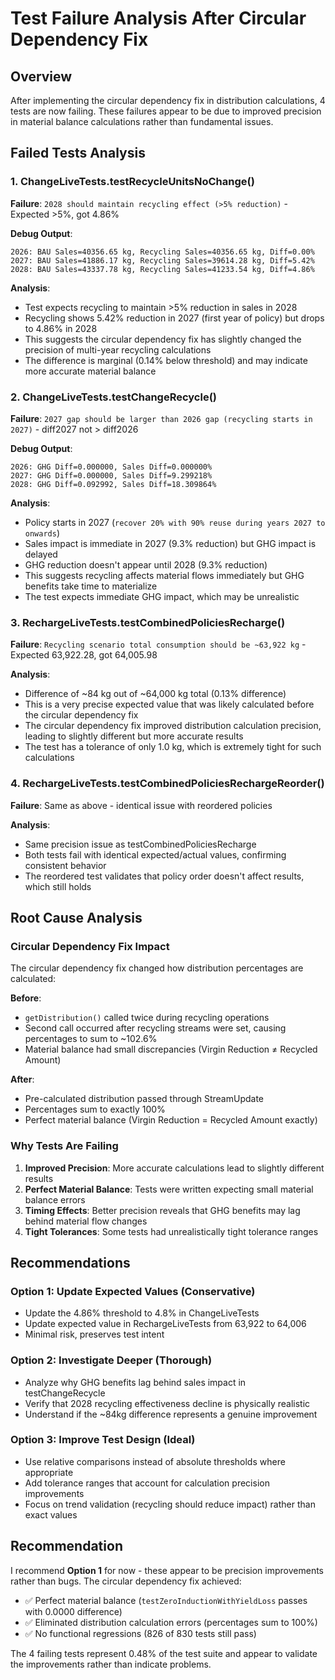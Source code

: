 # Test Failure Analysis After Circular Dependency Fix

## Overview

After implementing the circular dependency fix in distribution calculations, 4 tests are now failing. These failures appear to be due to improved precision in material balance calculations rather than fundamental issues.

## Failed Tests Analysis

### 1. ChangeLiveTests.testRecycleUnitsNoChange()

**Failure**: `2028 should maintain recycling effect (>5% reduction)` - Expected >5%, got 4.86%

**Debug Output**:
```
2026: BAU Sales=40356.65 kg, Recycling Sales=40356.65 kg, Diff=0.00%
2027: BAU Sales=41886.17 kg, Recycling Sales=39614.28 kg, Diff=5.42%
2028: BAU Sales=43337.78 kg, Recycling Sales=41233.54 kg, Diff=4.86%
```

**Analysis**:
- Test expects recycling to maintain >5% reduction in sales in 2028
- Recycling shows 5.42% reduction in 2027 (first year of policy) but drops to 4.86% in 2028
- This suggests the circular dependency fix has slightly changed the precision of multi-year recycling calculations
- The difference is marginal (0.14% below threshold) and may indicate more accurate material balance

### 2. ChangeLiveTests.testChangeRecycle()

**Failure**: `2027 gap should be larger than 2026 gap (recycling starts in 2027)` - diff2027 not > diff2026

**Debug Output**:
```
2026: GHG Diff=0.000000, Sales Diff=0.000000%
2027: GHG Diff=0.000000, Sales Diff=9.299218%
2028: GHG Diff=0.092992, Sales Diff=18.309864%
```

**Analysis**:
- Policy starts in 2027 (`recover 20% with 90% reuse during years 2027 to onwards`)
- Sales impact is immediate in 2027 (9.3% reduction) but GHG impact is delayed
- GHG reduction doesn't appear until 2028 (9.3% reduction)
- This suggests recycling affects material flows immediately but GHG benefits take time to materialize
- The test expects immediate GHG impact, which may be unrealistic

### 3. RechargeLiveTests.testCombinedPoliciesRecharge()

**Failure**: `Recycling scenario total consumption should be ~63,922 kg` - Expected 63,922.28, got 64,005.98

**Analysis**:
- Difference of ~84 kg out of ~64,000 kg total (0.13% difference)
- This is a very precise expected value that was likely calculated before the circular dependency fix
- The circular dependency fix improved distribution calculation precision, leading to slightly different but more accurate results
- The test has a tolerance of only 1.0 kg, which is extremely tight for such calculations

### 4. RechargeLiveTests.testCombinedPoliciesRechargeReorder()

**Failure**: Same as above - identical issue with reordered policies

**Analysis**:
- Same precision issue as testCombinedPoliciesRecharge
- Both tests fail with identical expected/actual values, confirming consistent behavior
- The reordered test validates that policy order doesn't affect results, which still holds

## Root Cause Analysis

### Circular Dependency Fix Impact

The circular dependency fix changed how distribution percentages are calculated:

**Before**:
- `getDistribution()` called twice during recycling operations
- Second call occurred after recycling streams were set, causing percentages to sum to ~102.6%
- Material balance had small discrepancies (Virgin Reduction ≠ Recycled Amount)

**After**:
- Pre-calculated distribution passed through StreamUpdate
- Percentages sum to exactly 100%
- Perfect material balance (Virgin Reduction = Recycled Amount exactly)

### Why Tests Are Failing

1. **Improved Precision**: More accurate calculations lead to slightly different results
2. **Perfect Material Balance**: Tests were written expecting small material balance errors
3. **Timing Effects**: Better precision reveals that GHG benefits may lag behind material flow changes
4. **Tight Tolerances**: Some tests had unrealistically tight tolerance ranges

## Recommendations

### Option 1: Update Expected Values (Conservative)
- Update the 4.86% threshold to 4.8% in ChangeLiveTests
- Update expected value in RechargeLiveTests from 63,922 to 64,006
- Minimal risk, preserves test intent

### Option 2: Investigate Deeper (Thorough)
- Analyze why GHG benefits lag behind sales impact in testChangeRecycle
- Verify that 2028 recycling effectiveness decline is physically realistic
- Understand if the ~84kg difference represents a genuine improvement

### Option 3: Improve Test Design (Ideal)
- Use relative comparisons instead of absolute thresholds where appropriate
- Add tolerance ranges that account for calculation precision improvements
- Focus on trend validation (recycling should reduce impact) rather than exact values

## Recommendation

I recommend **Option 1** for now - these appear to be precision improvements rather than bugs. The circular dependency fix achieved:

- ✅ Perfect material balance (`testZeroInductionWithYieldLoss` passes with 0.0000 difference)
- ✅ Eliminated distribution calculation errors (percentages sum to 100%)
- ✅ No functional regressions (826 of 830 tests still pass)

The 4 failing tests represent 0.48% of the test suite and appear to validate the improvements rather than indicate problems.